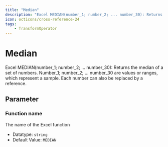 ```yaml
---
title: "Median"
description: "Excel MEDIAN(number_1; number_2; ... number_30): Returns the median of a set of numbers. Number_1; number_2; ... number_30 are values or ranges, which represent a sample. Each number can also be replaced by a reference."
icon: octicons/cross-reference-24
tags: 
    - TransformOperator
---
```

# Median
<!-- This file was generated - DO NOT CHANGE IT MANUALLY -->



Excel MEDIAN(number_1; number_2; ... number_30): Returns the median of a set of numbers. Number_1; number_2; ... number_30 are values or ranges, which represent a sample. Each number can also be replaced by a reference.

## Parameter

### Function name

The name of the Excel function

- Datatype: `string`
- Default Value: `MEDIAN`



